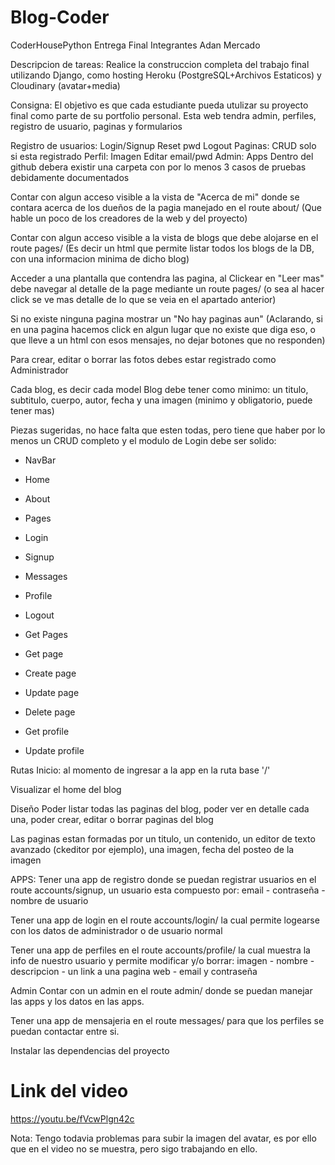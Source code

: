 # Blog-Coder

CoderHousePython
Entrega Final
Integrantes
Adan Mercado

Descripcion de tareas:
Realice la construccion completa del trabajo final utilizando Django, como hosting Heroku (PostgreSQL+Archivos Estaticos) y Cloudinary (avatar+media)

Consigna:
El objetivo es que cada estudiante pueda utulizar su proyecto final como parte de su portfolio personal. Esta web tendra admin, perfiles, registro de usuario, paginas y formularios

Registro de usuarios:
Login/Signup
Reset pwd
Logout
Paginas:
CRUD solo si esta registrado
Perfil:
Imagen
Editar email/pwd
Admin:
Apps
Dentro del github debera existir una carpeta con por lo menos 3 casos de pruebas debidamente documentados

Contar con algun acceso visible a la vista de "Acerca de mi" donde se contara acerca de los dueños de la pagia manejado en el route about/ (Que hable un poco de los creadores de la web y del proyecto)

Contar con algun acceso visible a la vista de blogs que debe alojarse en el route pages/ (Es decir un html que permite listar todos los blogs de la DB, con una informacion minima de dicho blog)

Acceder a una plantalla que contendra las pagina, al Clickear en "Leer mas" debe navegar al detalle de la page mediante un route pages/ (o sea al hacer click se ve mas detalle de lo que se veia en el apartado anterior)

Si no existe ninguna pagina mostrar un "No hay paginas aun" (Aclarando, si en una pagina hacemos click en algun lugar que no existe que diga eso, o que lleve a un html con esos mensajes, no dejar botones que no responden)

Para crear, editar o borrar las fotos debes estar registrado como Administrador

Cada blog, es decir cada model Blog debe tener como minimo: un titulo, subtitulo, cuerpo, autor, fecha y una imagen (minimo y obligatorio, puede tener mas)

Piezas sugeridas, no hace falta que esten todas, pero tiene que haber por lo menos un CRUD completo y el modulo de Login debe ser solido:

* NavBar
* Home
* About
* Pages
* Login
* Signup

* Messages
* Profile
* Logout
* Get Pages
* Get page

* Create page
* Update page
* Delete page
* Get profile
* Update profile

Rutas
Inicio: al momento de ingresar a la app en la ruta base '/'

Visualizar el home del blog

Diseño
Poder listar todas las paginas del blog, poder ver en detalle cada una, poder crear, editar o borrar paginas del blog

Las paginas estan formadas por un titulo, un contenido, un editor de texto avanzado (ckeditor por ejemplo), una imagen, fecha del posteo de la imagen

APPS:
Tener una app de registro donde se puedan registrar usuarios en el route accounts/signup, un usuario esta compuesto por: email - contraseña - nombre de usuario

Tener una app de login en el route accounts/login/ la cual permite logearse con los datos de administrador o de usuario normal

Tener una app de perfiles en el route accounts/profile/ la cual muestra la info de nuestro usuario y permite modificar y/o borrar: imagen - nombre - descripcion - un link a una pagina web - email y contraseña

Admin
Contar con un admin en el route admin/ donde se puedan manejar las apps y los datos en las apps.

Tener una app de mensajeria en el route messages/ para que los perfiles se puedan contactar entre si.


Instalar las dependencias del proyecto


# Link del video

https://youtu.be/fVcwPlgn42c

Nota: Tengo todavia problemas para subir la imagen del avatar, es por ello que en el video no se muestra, pero sigo trabajando en ello.

